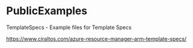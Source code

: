 # PublicExamples

TemplateSpecs - Example files for Template Specs

https://www.ciraltos.com/azure-resource-manager-arm-template-specs/
